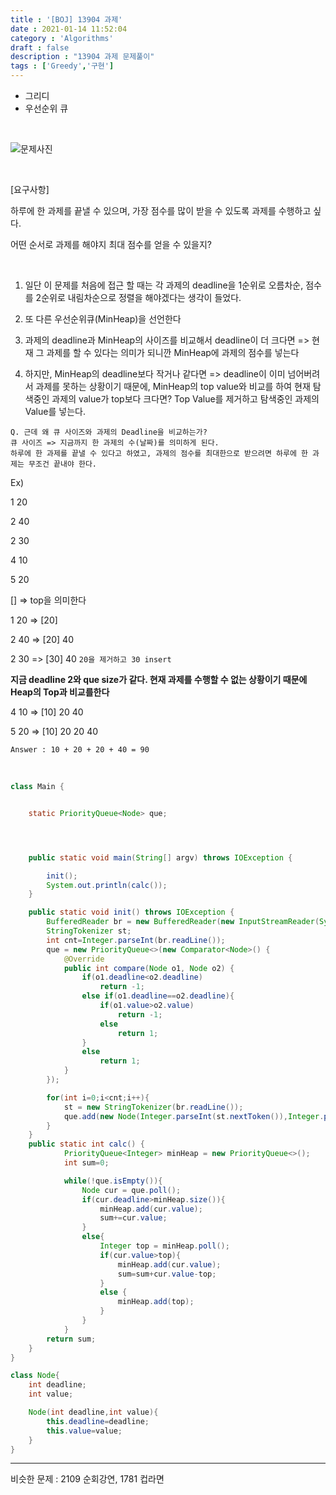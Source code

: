 ```yaml
---
title : '[BOJ] 13904 과제'
date : 2021-01-14 11:52:04
category : 'Algorithms'
draft : false
description : "13904 과제 문제풀이"
tags : ['Greedy','구현']
---
```


* 그리디
* 우선순위 큐


<br/>

![문제사진](https://user-images.githubusercontent.com/57346393/104538440-3837e080-565f-11eb-8b94-677478f0ecef.png)

<br/>

[요구사항]

하루에 한 과제를 끝낼 수 있으며, 가장 점수를 많이 받을 수 있도록 과제를 수행하고 싶다. 

어떤 순서로 과제를 해야지 최대 점수를 얻을 수 있을지?

<br/>

1. 일단 이 문제를 처음에 접근 할 때는 각 과제의 deadline을 1순위로 오름차순, 점수를 2순위로 내림차순으로 정렬을 해야겠다는 생각이 들었다.

2. 또 다른 우선순위큐(MinHeap)을 선언한다

3. 과제의 deadline과 MinHeap의 사이즈를 비교해서 deadline이 더 크다면
=> 현재 그 과제를 할 수 있다는 의미가 되니깐 MinHeap에 과제의 점수를 넣는다

3. 하지만, MinHeap의 deadline보다 작거나 같다면
=>  deadline이 이미 넘어버려서 과제를 못하는 상황이기 때문에, MinHeap의 top value와 비교를 하여 현재 탐색중인 과제의 value가 top보다 크다면? 
Top Value를 제거하고 탐색중인 과제의 Value를 넣는다.


```
Q. 근데 왜 큐 사이즈와 과제의 Deadline을 비교하는가?
큐 사이즈 => 지금까지 한 과제의 수(날짜)를 의미하게 된다. 
하루에 한 과제를 끝낼 수 있다고 하였고, 과제의 점수를 최대한으로 받으려면 하루에 한 과제는 무조건 끝내야 한다.
```

Ex)

1 20 

2 40

2 30

4 10

5 20

[] => top을 의미한다

1 20 => [20]

2 40 => [20] 40

2 30 => [30] 40 `20을 제거하고 30 insert` 

**지금 deadline 2와 que size가 같다. 현재 과제를 수행할 수 없는 상황이기 때문에 Heap의 Top과 비교를한다**

4 10 => [10] 20 40 

5 20 => [10] 20 20 40 

`Answer : 10 + 20 + 20 + 40 = 90`

<br/>


```java
class Main {


    static PriorityQueue<Node> que;




    public static void main(String[] argv) throws IOException {

        init();
        System.out.println(calc());
    }

    public static void init() throws IOException {
        BufferedReader br = new BufferedReader(new InputStreamReader(System.in));
        StringTokenizer st;
        int cnt=Integer.parseInt(br.readLine());
        que = new PriorityQueue<>(new Comparator<Node>() {
            @Override
            public int compare(Node o1, Node o2) {
                if(o1.deadline<o2.deadline)
                    return -1;
                else if(o1.deadline==o2.deadline){
                    if(o1.value>o2.value)
                        return -1;
                    else
                        return 1;
                }
                else
                    return 1;
            }
        });

        for(int i=0;i<cnt;i++){
            st = new StringTokenizer(br.readLine());
            que.add(new Node(Integer.parseInt(st.nextToken()),Integer.parseInt(st.nextToken())));
        }
    }
    public static int calc() {
            PriorityQueue<Integer> minHeap = new PriorityQueue<>();
            int sum=0;

            while(!que.isEmpty()){
                Node cur = que.poll();
                if(cur.deadline>minHeap.size()){
                    minHeap.add(cur.value);
                    sum+=cur.value;
                }
                else{
                    Integer top = minHeap.poll();
                    if(cur.value>top){
                        minHeap.add(cur.value);
                        sum=sum+cur.value-top;
                    }
                    else {
                        minHeap.add(top);
                    }
                }
            }
        return sum;
    }
}

class Node{
    int deadline;
    int value;

    Node(int deadline,int value){
        this.deadline=deadline;
        this.value=value;
    }
}

```

---

비슷한 문제 : 2109 순회강연, 1781 컵라면